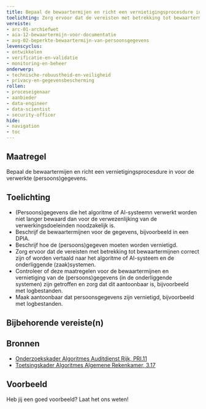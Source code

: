 ```yaml
---
title: Bepaal de bewaartermijen en richt een vernietigingsprocesdure in voor de verwerkte (persoons)gegevens. 
toelichting: Zorg ervoor dat de vereisten met betrekking tot bewaartermijnen en de vernietiging correct zijn of worden vertaald naar het algoritme of AI-systeem en de onderliggende systemen. Controleer of deze maatregelen zijn getroffen en zorg dat dit aantoonbaar is.
vereiste:
- arc-01-archiefwet
- aia-12-bewaartermijn-voor-documentatie
- avg-02-beperkte-bewaartermijn-van-persoonsgegevens
levenscyclus:
- ontwikkelen
- verificatie-en-validatie
- monitoring-en-beheer
onderwerp:
- technische-robuustheid-en-veiligheid
- privacy-en-gegevensbescherming
rollen:
- proceseigenaar
- aanbieder
- data-engineer
- data-scientist
- security-officer
hide:
- navigation
- toc
---
```


<!-- tags -->

## Maatregel

Bepaal de bewaartermijen en richt een vernietigingsprocesdure in voor de verwerkte (persoons)gegevens.

## Toelichting

- (Persoons)gegevens die het algoritme of AI-systeemn verwerkt worden niet langer bewaard dan voor de verwezenlijking van de 
verwerkingsdoeleinden noodzakelijk is.
- Beschrijf de bewaartermijnen voor de gegevens, bijvoorbeeld in een DPIA.
- Beschrijf hoe de (persoons)gegeven moeten worden vernietigd.
- Zorg ervoor dat de vereisten met betrekking tot bewaartermijnen correct zijn of worden vertaald naar het algoritme of AI-systeem en de onderliggende (zaak)systemen.
- Controleer of deze maatregelen voor de bewaartermijnen en vernietiging van de (persoons)gegevens (in de onderliggende systemen) zijn getroffen en zorg dat dit aantoonbaar is, bijvoorbeeld met logbestanden.
- Maak aantoonbaar dat persoonsgegevens zijn vernietigd, bijvoorbeeld met logbestanden.  

## Bijbehorende vereiste(n)

<!-- list_vereisten_on_maatregelen_page -->

## Bronnen

- [Onderzoekskader Algoritmes Auditdienst Rijk, PRI.11](https://www.rijksoverheid.nl/documenten/rapporten/2023/07/11/onderzoekskader-algoritmes-adr-2023)
- [Toetsingskader Algoritmes Algemene Rekenkamer, 3.17](https://www.rekenkamer.nl/onderwerpen/algoritmes/documenten/publicaties/2024/05/15/het-toetsingskader-aan-de-slag)


## Voorbeeld

Heb jij een goed voorbeeld? Laat het ons weten!

